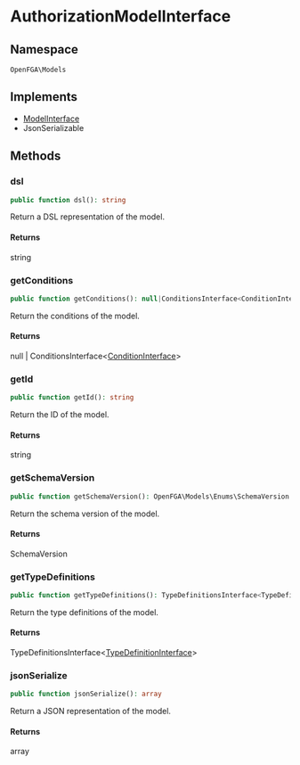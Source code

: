 # AuthorizationModelInterface


## Namespace
`OpenFGA\Models`

## Implements
* [ModelInterface](Models/ModelInterface.md)
* JsonSerializable



## Methods
### dsl


```php
public function dsl(): string
```

Return a DSL representation of the model.


#### Returns
string

### getConditions


```php
public function getConditions(): null|ConditionsInterface<ConditionInterface>
```

Return the conditions of the model.


#### Returns
null | ConditionsInterface&lt;[ConditionInterface](Models/ConditionInterface.md)&gt;

### getId


```php
public function getId(): string
```

Return the ID of the model.


#### Returns
string

### getSchemaVersion


```php
public function getSchemaVersion(): OpenFGA\Models\Enums\SchemaVersion
```

Return the schema version of the model.


#### Returns
SchemaVersion

### getTypeDefinitions


```php
public function getTypeDefinitions(): TypeDefinitionsInterface<TypeDefinitionInterface>
```

Return the type definitions of the model.


#### Returns
TypeDefinitionsInterface&lt;[TypeDefinitionInterface](Models/TypeDefinitionInterface.md)&gt;

### jsonSerialize


```php
public function jsonSerialize(): array
```

Return a JSON representation of the model.


#### Returns
array

